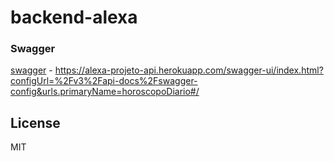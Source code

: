 # backend-alexa

### Swagger
 [swagger] - https://alexa-projeto-api.herokuapp.com/swagger-ui/index.html?configUrl=%2Fv3%2Fapi-docs%2Fswagger-config&urls.primaryName=horoscopoDiario#/

License
----

MIT

[swagger]: <https://alexa-projeto-api.herokuapp.com/swagger-ui/index.html?configUrl=%2Fv3%2Fapi-docs%2Fswagger-config&urls.primaryName=horoscopoDiario#/r>